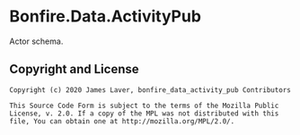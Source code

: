 # Bonfire.Data.ActivityPub

<!-- [hex](https://hex.pm/bonfire_data_activity_pub) [hexdocs](https://hexdocs.pm/bonfire_data_activity_pub) -->

Actor schema.

## Copyright and License

    Copyright (c) 2020 James Laver, bonfire_data_activity_pub Contributors
    
    This Source Code Form is subject to the terms of the Mozilla Public
    License, v. 2.0. If a copy of the MPL was not distributed with this
    file, You can obtain one at http://mozilla.org/MPL/2.0/.
